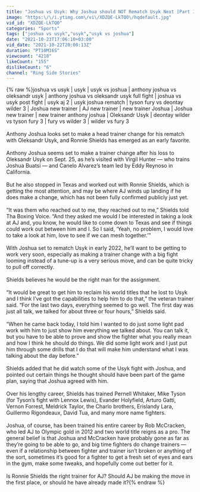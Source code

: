 ```yaml
---
title: "Joshua vs Usyk: Why Joshua should NOT Rematch Usyk Next [Part 1]"
image: "https:\/\/i.ytimg.com\/vi\/XDZQE-LkTQ0\/hqdefault.jpg"
vid_id: "XDZQE-LkTQ0"
categories: "Sports"
tags: ["joshua vs usyk","usyk","usyk vs joshua"]
date: "2021-10-23T17:06:10+03:00"
vid_date: "2021-10-22T20:00:13Z"
duration: "PT10M16S"
viewcount: "4218"
likeCount: "155"
dislikeCount: "6"
channel: "Ring Side Stories"
---
```

{% raw %}joshua vs usyk | usyk | usyk vs joshua | anthony joshua vs oleksandr usyk | anthony joshua vs oleksandr usyk full fight | joshua vs usyk post fight | usyk aj 2 | usyk joshua rematch | tyson fury vs deontay wilder 3 | Joshua new trainer | AJ new trainer | new trainer Joshua | Joshua new trainer | new trainer anthony joshua | Oleksandr Usyk | deontay wilder vs tyson fury 3 | fury vs wilder 3 | wilder vs fury 3<br /><br />Anthony Joshua looks set to make a head trainer change for his rematch with Oleksandr Usyk, and Ronnie Shields has emerged as an early favorite.<br /><br />Anthony Joshua seems set to make a trainer change after his loss to Oleksandr Usyk on Sept. 25, as he’s visited with Virgil Hunter — who trains Joshua Buatsi — and Canelo Alvarez’s team led by Eddy Reynoso in California.<br /><br />But he also stopped in Texas and worked out with Ronnie Shields, which is getting the most attention, and may be where AJ winds up landing if he does make a change, which has not been fully confirmed publicly just yet.<br /><br />“It was them who reached out to me, they reached out to me,” Shields told Tha Boxing Voice. “And they asked me would I be interested in taking a look at AJ and, you know, he would like to come down to Texas and see if things could work out between him and I. So I said, ‘Yeah, no problem, I would love to take a look at him, love to see if we can mesh together.’”<br /><br />With Joshua set to rematch Usyk in early 2022, he’ll want to be getting to work very soon, especially as making a trainer change with a big fight looming instead of a tune-up is a very serious move, and can be quite tricky to pull off correctly.<br /><br />Shields believes he would be the right man for the assignment.<br /><br />“It would be great to get him to reclaim his world titles that he lost to Usyk and I think I’ve got the capabilities to help him to do that,” the veteran trainer said. “For the last two days, everything seemed to go well. The first day was just all talk, we talked for about three or four hours,” Shields said.<br /><br />“When he came back today, I told him I wanted to do just some light pad work with him to just show him everything we talked about. You can talk it, but you have to be able to prove and show the fighter what you really mean and how I think he should do things. We did some light work and I just put him through some drills that I do that will make him understand what I was talking about the day before.”<br /><br />Shields added that he did watch some of the Usyk fight with Joshua, and pointed out certain things he thought should have been part of the game plan, saying that Joshua agreed with him.<br /><br />Over his lengthy career, Shields has trained Pernell Whitaker, Mike Tyson (for Tyson’s fight with Lennox Lewis), Evander Holyfield, Arturo Gatti, Vernon Forrest, Meldrick Taylor, the Charlo brothers, Erislandy Lara, Guillermo Rigondeaux, David Tua, and many more name fighters.<br /><br />Joshua, of course, has been trained his entire career by Rob McCracken, who led AJ to Olympic gold in 2012 and two world title reigns as a pro. The general belief is that Joshua and McCracken have probably gone as far as they’re going to be able to go, and big time fighters do change trainers — even if a relationship between fighter and trainer isn’t broken or anything of the sort, sometimes it’s good for a fighter to get a fresh set of eyes and ears in the gym, make some tweaks, and hopefully come out better for it.<br /><br />Is Ronnie Shields the right trainer for AJ? Should AJ be making the move in the first place, or should he have already made it?{% endraw %}
